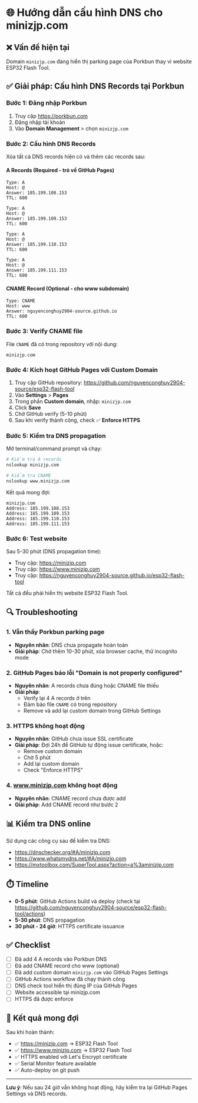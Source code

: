 # 🌐 Hướng dẫn cấu hình DNS cho minizjp.com

## ❌ Vấn đề hiện tại
Domain `minizjp.com` đang hiển thị parking page của Porkbun thay vì website ESP32 Flash Tool.

## ✅ Giải pháp: Cấu hình DNS Records tại Porkbun

### Bước 1: Đăng nhập Porkbun
1. Truy cập https://porkbun.com
2. Đăng nhập tài khoản
3. Vào **Domain Management** > chọn `minizjp.com`

### Bước 2: Cấu hình DNS Records

Xóa tất cả DNS records hiện có và thêm các records sau:

#### A Records (Required - trỏ về GitHub Pages)
```
Type: A
Host: @
Answer: 185.199.108.153
TTL: 600

Type: A
Host: @
Answer: 185.199.109.153
TTL: 600

Type: A
Host: @
Answer: 185.199.110.153
TTL: 600

Type: A
Host: @
Answer: 185.199.111.153
TTL: 600
```

#### CNAME Record (Optional - cho www subdomain)
```
Type: CNAME
Host: www
Answer: nguyenconghuy2904-source.github.io
TTL: 600
```

### Bước 3: Verify CNAME file
File `CNAME` đã có trong repository với nội dung:
```
minizjp.com
```

### Bước 4: Kích hoạt GitHub Pages với Custom Domain

1. Truy cập GitHub repository: https://github.com/nguyenconghuy2904-source/esp32-flash-tool
2. Vào **Settings** > **Pages**
3. Trong phần **Custom domain**, nhập: `minizjp.com`
4. Click **Save**
5. Chờ GitHub verify (5-10 phút)
6. Sau khi verify thành công, check ✅ **Enforce HTTPS**

### Bước 5: Kiểm tra DNS propagation

Mở terminal/command prompt và chạy:
```bash
# Kiểm tra A records
nslookup minizjp.com

# Kiểm tra CNAME
nslookup www.minizjp.com
```

Kết quả mong đợi:
```
minizjp.com
Address: 185.199.108.153
Address: 185.199.109.153
Address: 185.199.110.153
Address: 185.199.111.153
```

### Bước 6: Test website

Sau 5-30 phút (DNS propagation time):
- Truy cập: https://minizjp.com
- Truy cập: https://www.minizjp.com
- Truy cập: https://nguyenconghuy2904-source.github.io/esp32-flash-tool

Tất cả đều phải hiển thị website ESP32 Flash Tool.

## 🔍 Troubleshooting

### 1. Vẫn thấy Porkbun parking page
- **Nguyên nhân**: DNS chưa propagate hoàn toàn
- **Giải pháp**: Chờ thêm 10-30 phút, xóa browser cache, thử incognito mode

### 2. GitHub Pages báo lỗi "Domain is not properly configured"
- **Nguyên nhân**: A records chưa đúng hoặc CNAME file thiếu
- **Giải pháp**: 
  - Verify lại 4 A records ở trên
  - Đảm bảo file `CNAME` có trong repository
  - Remove và add lại custom domain trong GitHub Settings

### 3. HTTPS không hoạt động
- **Nguyên nhân**: GitHub chưa issue SSL certificate
- **Giải pháp**: Đợi 24h để GitHub tự động issue certificate, hoặc:
  - Remove custom domain
  - Chờ 5 phút
  - Add lại custom domain
  - Check "Enforce HTTPS"

### 4. www.minizjp.com không hoạt động
- **Nguyên nhân**: CNAME record chưa được add
- **Giải pháp**: Add CNAME record như bước 2

## 📊 Kiểm tra DNS online

Sử dụng các công cụ sau để kiểm tra DNS:
- https://dnschecker.org/#A/minizjp.com
- https://www.whatsmydns.net/#A/minizjp.com
- https://mxtoolbox.com/SuperTool.aspx?action=a%3aminizjp.com

## ⏱️ Timeline

- **0-5 phút**: GitHub Actions build và deploy (check tại https://github.com/nguyenconghuy2904-source/esp32-flash-tool/actions)
- **5-30 phút**: DNS propagation
- **30 phút - 24 giờ**: HTTPS certificate issuance

## ✅ Checklist

- [ ] Đã add 4 A records vào Porkbun DNS
- [ ] Đã add CNAME record cho www (optional)
- [ ] Đã add custom domain `minizjp.com` vào GitHub Pages Settings
- [ ] GitHub Actions workflow đã chạy thành công
- [ ] DNS check tool hiển thị đúng IP của GitHub Pages
- [ ] Website accessible tại minizjp.com
- [ ] HTTPS đã được enforce

## 🎉 Kết quả mong đợi

Sau khi hoàn thành:
- ✅ https://minizjp.com → ESP32 Flash Tool
- ✅ https://www.minizjp.com → ESP32 Flash Tool  
- ✅ HTTPS enabled với Let's Encrypt certificate
- ✅ Serial Monitor feature available
- ✅ Auto-deploy on git push

---

**Lưu ý**: Nếu sau 24 giờ vẫn không hoạt động, hãy kiểm tra lại GitHub Pages Settings và DNS records.

